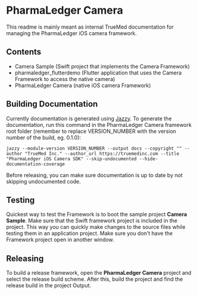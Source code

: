# PharmaLedger Camera

This readme is mainly meant as internal TrueMed documentation for managing the PharmaLedger iOS camera framework.

## Contents

- Camera Sample (Swift project that implements the Camera Framework)
- pharmaledger_flutterdemo (Flutter application that uses the Camera Framework to access the native camera)
- PharmaLedger Camera (native iOS camera Framework)

## Building Documentation

Currently documentation is generated using [Jazzy](https://github.com/realm/jazzy). To generate the documentation, run this command in the PharmaLedger Camera framework root folder (remember to replace VERSION_NUMBER with the version number of the build, eg. 0.1.0):

`jazzy --module-version VERSION_NUMBER --output docs --copyright "" --author "TrueMed Inc." --author_url https://truemedinc.com --title "PharmaLedger iOS Camera SDK" --skip-undocumented --hide-documentation-coverage`

Before releasing, you can make sure documentation is up to date by not skipping undocumented code.

## Testing

Quickest way to test the Framework is to boot the sample project **Camera Sample**. Make sure that the Swift framework project is included in the project. This way you can quickly make changes to the source files while testing them in an application project. Make sure you don't have the Framework project open in another window.

## Releasing

To build a release framework, open the **PharmaLedger Camera** project and select the release build scheme. After this, build the project and find the release build in the project Output.
